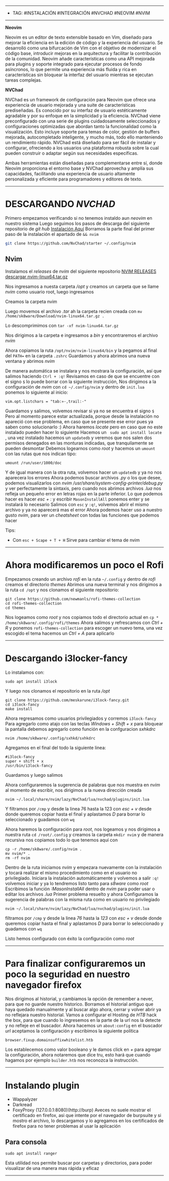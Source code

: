 
----
- TAG: #INSTALACIÓN #INTEGRACIÓN #NVCHAD #NEOVIM #NVIM 
-----
**Neovim**

Neovim es un editor de texto extensible basado en Vim, diseñado para mejorar la eficiencia en la edición de código y la experiencia del usuario. Se desarrolló como una bifurcación de Vim con el objetivo de modernizar el código base, introducir mejoras en la arquitectura y facilitar la contribución de la comunidad. Neovim añade características como una API mejorada para plugins y soporte integrado para ejecutar procesos de fondo asíncronos, lo que permite una experiencia más fluida y rica en características sin bloquear la interfaz del usuario mientras se ejecutan tareas complejas.

**NVChad**

NVChad es un framework de configuración para Neovim que ofrece una experiencia de usuario mejorada y una suite de características prediseñadas. Es conocido por su interfaz de usuario estéticamente agradable y por su enfoque en la simplicidad y la eficiencia. NVChad viene preconfigurado con una serie de plugins cuidadosamente seleccionados y configuraciones optimizadas que abordan tanto la funcionalidad como la visualización. Esto incluye soporte para temas de color, gestión de buffers mejorada, autocompletado inteligente, y mucho más, todo ello manteniendo un rendimiento rápido. NVChad está diseñado para ser fácil de instalar y configurar, ofreciendo a los usuarios una plataforma robusta sobre la cual pueden construir o adaptar según sus necesidades específicas.

Ambas herramientas están diseñadas para complementarse entre sí, donde Neovim proporciona el entorno base y NVChad aprovecha y amplía sus capacidades, facilitando una experiencia de usuario altamente personalizada y eficiente para programadores y editores de texto.

-----
# DESCARGANDO *NVCHAD* 
Primero empezamos verificando si no tenemos instaldo aun *neovim* en nuestro sistema
Luego seguimos los pasos de descarga del siguiente repositorio de *git hub* 
[Instalación Aquí](https://nvchad.com/docs/quickstart/install/)
Borramos la parte final del primer paso de la instalación el apartado de `&& nvim` 
```bash
git clone https://github.com/NvChad/starter ~/.config/nvim
```

## Nvim
Instalamos el *releases* de *nvim* del siguiente repositorio 
[NVIM RELEASES descargar nvim-linux64.tar.gz](https://github.com/neovim/neovim/releases/tag/v0.9.5)

Nos ingresamos a nuesta carpeta */opt* y creamos un carpeta que se llame *nvim* como usuario root, luego ingresamos

Creamos la carpeta nvim

Luego movemos el archivo *.tar* ah la carpeta recien creada con `mv /home/sk8ware/Download/nvim-linux64.tar.gz . `

Lo descomprimimos con `tar -xf nvim-linux64.tar.gz` 

Nos dirigimos  a la carpeta e ingresamos a *bin* y encontraremos el archivo *nvim* 

Ahora copiamos la ruta ` /opt/nvim/nvim-linux64/bin ` y la pegamos al final del `PATH=` 
en la carpeta `.zshrc` Guardamos y ahora abrimos una nueva ventana y abrimos *nvim*

De manera automática se instalara y nos mostrara la configuración, así que salimos haciendo ` Ctrl + :q! ` 
Revisamos en caso de que se encuentre con el signo `$` lo  puede borrar con la siguiente instrucción, 
Nos dirigimos a la configuración de *nvim* con  `cd ~/.config/nvim` y dentro de `init.lua` ponemos lo siguiente al inicio:
```
vim.opt.listchars = "tab:»·,trail:·"
```
Guardamos y salimos, volvemos revisar si ya no se encuentra el signo `$` 
Pero al momento parece estar actualizada, porque desde la instalación no apareció con ese problema, en caso que se presente ese error pues ya saben como solucionarlo :)
Ahora haremos *locate* pero en caso que no este instalado pueden hacer lo siguiente 
Hacemos un ` sudo apt install locate` , una vez instalado hacemos un `updatedb` y veremos que nos salen dos permisos denegados en las monturas indicadas, que tranquilamente se pueden desmontar 
Debemos logearnos como *root* y hacemos un ` umount ` con las rutas que nos indican tipo:
```
umount /run/user/1000/doc
```
Y de igual manera con la otra ruta, volvemos hacer un `updatedb` y ya no nos aparecera los errores 
Ahora podemos buscar archivos *.py* o los que desee, podemos visualizarlos con *nvim /usr/share/system-config-printer/debug.py* y ver perfectamente la sintaxis, pero cuando nos abrimos archivos *.lua* nos refleja un pequeño error en letras rojas en la parte inferior.
Lo que podemos hacer es hacer *esc + :* y escribir `MasonInstallAll` ponemos enter y se instalará lo necesario
Salimos con `esc` y `:q!`, volvemos abrir el mismo archivo y ya no aparecerá mas el error 
Ahora podemos hacer uso a nuestro gusto *nvim*, para ver un *cheatsheet* con todas las funciones que podemos hacer 

Tips:
- Con `esc + Scape + T + H` Sirve para cambiar el tema de nvim
----
# Ahora modificaremos un poco el Rofi 

Empezamos creando un archivo *rofi* en la ruta ` ~/.config ` y dentro de *rofi* creamos el directorio *themes*
Abrimos una nueva terminal y nos dirigimos a la ruta `cd /opt` y nos clonamos el siguiente repositorio:
```
git clone https://github.com/newmanls/rofi-themes-collection
cd rofi-themes-collection
cd themes
```
Nos logeamos como *root* y nos copiamos todo el directorio actual en `cp * /home/sk8ware/.config/rofi/themes` 
Ahora salimos y refrescamos con *Ctrl + R* y ponemos ` rofi-themes-collection ` para escoger un nuevo tema, una vez escogido el tema hacemos un *Ctrl + A* para aplicarlo 

-----
# Descargando i3locker-fancy 

Lo instalamos con: 
```
sudo apt install i3lock
```

Y luego nos clonamos el repositorio en la ruta */opt*
```
git clone https://github.com/meskarune/i3lock-fancy.git
cd i3lock-fancy
make install
```

Ahora regresamos como usuarios privilegiados y corremos `i3lock-fancy` 
Para agregarlo como atajo con las teclas *Windows + Shift + x* para bloquear la pantalla debemos agregarlo como función en la confguracion *sxhkdrc*
```
nvim /home/sk8ware/.config/sxhkd/sxhkdrc
```

Agregamos en el final del todo la siguiente linea:
```
#i3lock-fancy
super + shift + x
/usr/bin/i3lock-fancy
```

Guardamos y luego salimos 

Ahora configuraremos la sugerencia de palabras que nos muestra en *nvim* al momento de escribir, nos dirigimos a la nueva dirección creada

```
nvim ~/.local/share/nvim/lazy/NvChad/lua/nvchad/plugins/init.lua
```

Y filtramos por ` /cmp ` y desde la linea 76 hasta la 123 con *esc + v* desde donde queremos copiar hasta el final y aplastamos *D* para borrar lo seleccionado y guadamos con `wq` 

Ahora haremos la configuración para *root*, nos logeamos y nos dirigimos a nuestra ruta `cd /root/.config` y creamos la carpeta `mkdir nvim` y de manera recursiva nos copiamos todo lo que tenemos aquí con 
``` 
cp -r /home/sk8ware/.config/nvim . 
mv nvim/* . 
rm -rf nvim
``` 

Dentro de la ruta iniciamos *nvim* y empezara nuevamente con la instalación y tocará realizar el mismo procedimiento como en el usuario no privilegiado.
Iniciara la instalación automáticamente y volvemos a salir ` :q! ` 
volvemos iniciar y ya lo tendremos listo tanto para *s8ware* como *root* 
Escribimos la función *:MasonInstallAll* dentro de *nvim* para poder usar o editar los archivos *.lua*
Primer problema resuelto y ahora 
Configuramos la sugerencia de palabras con la misma ruta como en usuario no privilegiado
```
nvim ~/.local/share/nvim/lazy/NvChad/lua/nvchad/plugins/init.lua
```
filtramos por ` /cmp ` y desde la linea *76* hasta la *123* con *esc + v* desde donde queremos copiar hasta el final y aplastamos *D* para borrar lo seleccionado y guadamos con `wq` 

Listo hemos configurado con éxito la configuración como *root*

---

# Para finalizar configuraremos un poco la seguridad en nuestro navegador firefox

Nos dirigimos al historial, y cambiamos la opción de remember a never, para que no guarde nuestro historico.
Borramos el historial antiguo que haya quedado manualmente y al buscar algo ahora, cerrar y volver abrir ya no reflejara nuestro historial.
Vamos a configurar el Hosting de *HTB* hack the box, para que cuando lo ingresemos en la parte de la url nos la detecte y no refleje en el  buscador.
Ahora hacemos un ` about:config ` en el buscador *url* aceptamos la configuración y escribimos la siguiente política 
```
browser.fixup.domainsuffixwhitelist.htb
```

Los establecemos como valor booleano y le damos click en *+* para agregar la configuración, ahora notaremos que dice tru, esto hará que cuando hagamos por ejemplo `builder.htb` nos reconozca la instrucción.

----
# Instalando plugin
- Wappalyzer
- Darkread
- FoxyProxy (127.0.0.1:8080)(http://burp)
  Aveces no suele mostrar el certificado en firefox, asi que intente por el navegador de burpsuite y si mostro el archivo, lo descargamos y lo agregamos en los certificados de firefox para no tener problemas al usar la aplicación 
## Para consola
```
sudo apt install ranger 
```

Esta utilidad nos permite buscar por carpetas y directorios, para poder visualizar de una manera mas rápida y eficaz

----
